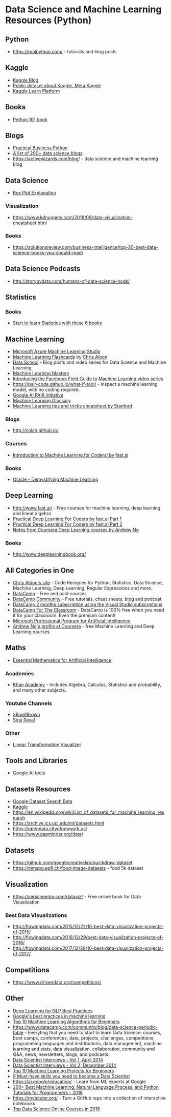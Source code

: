 # Data Science and Machine Learning Resources (Python)
## Python
* https://realpython.com/ - tutorials and blog posts
## Kaggle
* [Kaggle Blog](http://blog.kaggle.com/)
* [Public dataset about Kaggle, Meta Kaggle](https://www.kaggle.com/kaggle/meta-kaggle/kernels)
* [Kaggle Learn Platform](https://www.kaggle.com/learn/overview)
## Books
* [Python 101 book](http://python101.pythonlibrary.org/)
## Blogs
* [Practical Business Python](http://pbpython.com/)
* [A list of 200+ data science blogs](https://www.cybrhome.com/topic/data-science-blogs)
* https://activewizards.com/blog/ - data science and machine learning blog
## Data Science
* [Box Plot Explanation](http://www.physics.csbsju.edu/stats/box2.html)
### Visualization
* https://www.kdnuggets.com/2018/08/data-visualization-cheatsheet.html
### Books
* https://solutionsreview.com/business-intelligence/top-20-best-data-science-books-you-should-read/
## Data Science Podcasts
* http://storybydata.com/humans-of-data-science-hods/
## Statistics
### Books
* [Start to learn Statistics with these 6 books](https://hackernoon.com/aspiring-data-scientists-start-to-learn-statistics-with-these-6-books-a33bbb55b8e9)
## Machine Learning
* [Microsoft Azure Machine Learning Studio](https://studio.azureml.net/)
* [Machine Learning Flashcards](https://machinelearningflashcards.com/) by [Chris Albon](https://chrisalbon.com/about/chris_albon/)
* [Data School](http://www.dataschool.io/) - Blog posts and video series for Data Science and Machine Learning
* [Machine Learning Mastery](https://machinelearningmastery.com/)
* [Introducing the Facebook Field Guide to Machine Learning video series](https://research.fb.com/the-facebook-field-guide-to-machine-learning-video-series/)
* https://pair-code.github.io/what-if-tool/ - inspect a machine learning model, with no coding required. 
* [Google AI PAIR initiative](https://ai.google/research/teams/brain/pair)
* [Machine Learning Glossary](https://developers.google.com/machine-learning/glossary/)  
* [Machine Learning tips and tricks cheatsheet by Stanford](https://stanford.edu/~shervine/teaching/cs-229/cheatsheet-machine-learning-tips-and-tricks)
### Blogs
* http://colah.github.io/
### Courses
* [Introduction to Machine Learning for Coders! by fast.ai](http://course.fast.ai/ml)
### Books
* [Oracle - Demystifying Machine Learning](http://www.oracle.com/us/products/applications/machine-learning-v3-4442540.pdf?source=%3Aso%3Abl%3Aor%3A%3ABDBlog%20%3Aow%3Alp%3Acpo%3A%3A)
## Deep Learning
* http://www.fast.ai/ - Free courses for machine learning, deep learning and linear algebra
* [Practical Deep Learning For Coders by fast.ai Part 1](http://course.fast.ai/index.html)
* [Practical Deep Learning For Coders by fast.ai Part 2](http://course.fast.ai/part2.html)
* [Notes from Coursera Deep Learning courses by Andrew Ng](https://www.slideshare.net/TessFerrandez/notes-from-coursera-deep-learning-courses-by-andrew-ng)
### Books
* http://www.deeplearningbook.org/
## All Categories in One
* [Chris Albon's site](https://chrisalbon.com/) - Code Recepies for Python, Statistics, Data Science, Machine Learning, Deep Learning, Regular Expressions and more.
* [DataCamp](https://www.datacamp.com/home) - Free and paid courses
* [DataCamp Community](https://www.datacamp.com/community) - Free tutorials, cheat sheets, blog and podcast
* [DataCamp 2 months subscription using the Visual Studio subscriptions](https://docs.microsoft.com/en-us/visualstudio/subscriptions/vs-datacamp)
* [DataCamp For The Classroom](https://www.datacamp.com/groups/education) - DataCamp is 100% free when you need it for your classroom. Even the premium content!
* [Microsoft Professional Program for Artificial Intelligence](https://academy.microsoft.com/en-us/professional-program/tracks/artificial-intelligence/)
* [Andrew Ng's profile at Coursera](https://www.coursera.org/instructor/andrewng) - free Machine Learning and Deep Learning courses
## Maths
* [Essential Mathematics for Artificial Intelligence](https://cloudsociety.learning.microsoft.com/courses/course-v1:Microsoft+DAT256x+2018_T2/about)
### Academies
* [Khan Academy](https://khanacademy.org) - Includes Algebra, Calculus, Statistics and probability, and many other subjects.
### Youtube Channels
* [3Blue1Brown](https://www.youtube.com/channel/UCYO_jab_esuFRV4b17AJtAw/featured)
* [Siraj Raval](https://www.youtube.com/channel/UCWN3xxRkmTPmbKwht9FuE5A/playlists)
### Other
* [Linear Transformation Visualizer](https://shadanan.github.io/MatVis/)
## Tools and Libraries
* [Google AI tools](https://ai.google/tools/)
## Datasets Resources
* [Google Dataset Search Beta](https://toolbox.google.com/datasetsearch)
* [Kaggle](https://www.kaggle.com/datasets)
* https://en.wikipedia.org/wiki/List_of_datasets_for_machine_learning_research
* https://archive.ics.uci.edu/ml/datasets.html
* https://opendata.cityofnewyork.us/
* https://www.gapminder.org/data/
## Datasets
* https://github.com/googlecreativelab/quickdraw-dataset
* https://mmspg.epfl.ch/food-image-datasets - food 5k dataset
## Visualization
* https://serialmentor.com/dataviz/ - Free online book for Data Visualization
### Best Data Visualizations
* http://flowingdata.com/2015/12/22/10-best-data-visualization-projects-of-2015/
* http://flowingdata.com/2016/12/29/best-data-visualization-projects-of-2016/
* http://flowingdata.com/2017/12/28/10-best-data-visualization-projects-of-2017/
## Competitions
* https://www.drivendata.org/competitions/
## Other
* [Deep Learning for NLP Best Practices](http://ruder.io/deep-learning-nlp-best-practices/)
* [Google's best practices in machine learning](https://developers.google.com/machine-learning/rules-of-ml/)
* [Top 10 Machine Learning Algorithms for Beginners](https://www.dataquest.io/blog/top-10-machine-learning-algorithms-for-beginners/)
* https://www.datacamp.com/community/blog/data-science-periodic-table - Everyting that you need to start to learn Data Science: courses, boot camps, conferences, data, projects, challenges, competitions, programming languages and distributions, data management, machine learning and stats, data visualization, collaboration, community and Q&A, news, newsletters, blogs, and podcasts.
* [Data Scientist Interviews - Vol 1, April 2014](https://www.datascienceweekly.org/articles/data-scientist-interviews-vol-1-april-2014)
* [Data Scientist Interviews - Vol 2, December 2014](https://www.datascienceweekly.org/articles/data-scientist-interviews-volume-2-december-2014)
* [Top 10 Machine Learning Projects for Beginners](https://www.dezyre.com/article/top-10-machine-learning-projects-for-beginners/397)
* [9 Must-have skills you need to become a Data Scientist](https://www.kdnuggets.com/2018/05/simplilearn-9-must-have-skills-data-scientist.html)
* https://ai.google/education/ - Learn from ML experts at Google
* [200+ Best Machine Learning, Natural Language Process, and Python Tutorials for Programmers - 2018](http://houseofbots.com/news-detail/3679-4-200-plus-best-machine-learning-natural-language-process-and-python-tutorials-for-programmers-2018)
* https://mybinder.org/ - Turn a GitHub repo into a collection of interactive notebooks
* [Top Data Science Online Courses in 2018](https://www.learndatasci.com/best-data-science-online-courses/)
